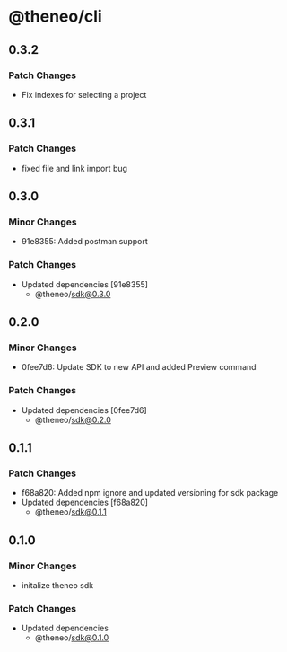 # @theneo/cli

## 0.3.2

### Patch Changes

- Fix indexes for selecting a project

## 0.3.1

### Patch Changes

- fixed file and link import bug

## 0.3.0

### Minor Changes

- 91e8355: Added postman support

### Patch Changes

- Updated dependencies [91e8355]
  - @theneo/sdk@0.3.0

## 0.2.0

### Minor Changes

- 0fee7d6: Update SDK to new API and added Preview command

### Patch Changes

- Updated dependencies [0fee7d6]
  - @theneo/sdk@0.2.0

## 0.1.1

### Patch Changes

- f68a820: Added npm ignore and updated versioning for sdk package
- Updated dependencies [f68a820]
  - @theneo/sdk@0.1.1

## 0.1.0

### Minor Changes

- initalize theneo sdk

### Patch Changes

- Updated dependencies
  - @theneo/sdk@0.1.0

